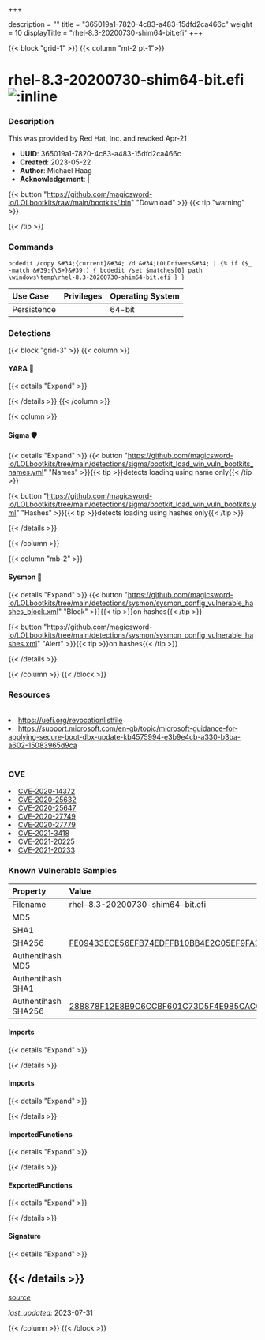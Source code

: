 +++

description = ""
title = "365019a1-7820-4c83-a483-15dfd2ca466c"
weight = 10
displayTitle = "rhel-8.3-20200730-shim64-bit.efi"
+++


{{< block "grid-1" >}}
{{< column "mt-2 pt-1">}}


# rhel-8.3-20200730-shim64-bit.efi ![:inline](/images/twitter_verified.png) 


### Description

This was provided by Red Hat, Inc. and revoked Apr-21
- **UUID**: 365019a1-7820-4c83-a483-15dfd2ca466c
- **Created**: 2023-05-22
- **Author**: Michael Haag
- **Acknowledgement**:  | [](https://twitter.com/)

{{< button "https://github.com/magicsword-io/LOLbootkits/raw/main/bootkits/.bin" "Download" >}}
{{< tip "warning" >}}

{{< /tip >}}

### Commands

```
bcdedit /copy &#34;{current}&#34; /d &#34;LOLDrivers&#34; | {% if ($_ -match &#39;{\S+}&#39;) { bcdedit /set $matches[0] path \windows\temp\rhel-8.3-20200730-shim64-bit.efi } }
```


| Use Case | Privileges | Operating System | 
|:---- | ---- | ---- |
| Persistence |  | 64-bit |



### Detections


{{< block "grid-3" >}}
{{< column >}}
#### YARA 🏹
{{< details "Expand" >}}

{{< /details >}}
{{< /column >}}



{{< column >}}

#### Sigma 🛡️
{{< details "Expand" >}}
{{< button "https://github.com/magicsword-io/LOLbootkits/tree/main/detections/sigma/bootkit_load_win_vuln_bootkits_names.yml" "Names" >}}{{< tip >}}detects loading using name only{{< /tip >}} 


{{< button "https://github.com/magicsword-io/LOLbootkits/tree/main/detections/sigma/bootkit_load_win_vuln_bootkits.yml" "Hashes" >}}{{< tip >}}detects loading using hashes only{{< /tip >}} 

{{< /details >}}

{{< /column >}}


{{< column "mb-2" >}}

#### Sysmon 🔎
{{< details "Expand" >}}
{{< button "https://github.com/magicsword-io/LOLbootkits/tree/main/detections/sysmon/sysmon_config_vulnerable_hashes_block.xml" "Block" >}}{{< tip >}}on hashes{{< /tip >}} 

{{< button "https://github.com/magicsword-io/LOLbootkits/tree/main/detections/sysmon/sysmon_config_vulnerable_hashes.xml" "Alert" >}}{{< tip >}}on hashes{{< /tip >}} 

{{< /details >}}

{{< /column >}}
{{< /block >}}


### Resources
<br>
<li><a href="https://uefi.org/revocationlistfile">https://uefi.org/revocationlistfile</a></li>
<li><a href="https://support.microsoft.com/en-gb/topic/microsoft-guidance-for-applying-secure-boot-dbx-update-kb4575994-e3b9e4cb-a330-b3ba-a602-15083965d9ca">https://support.microsoft.com/en-gb/topic/microsoft-guidance-for-applying-secure-boot-dbx-update-kb4575994-e3b9e4cb-a330-b3ba-a602-15083965d9ca</a></li>
<br>

### CVE

<li><a href="https://cve.mitre.org/cgi-bin/cvename.cgi?name=CVE-2020-14372">CVE-2020-14372</a></li>
<li><a href="https://cve.mitre.org/cgi-bin/cvename.cgi?name=CVE-2020-25632">CVE-2020-25632</a></li>
<li><a href="https://cve.mitre.org/cgi-bin/cvename.cgi?name=CVE-2020-25647">CVE-2020-25647</a></li>
<li><a href="https://cve.mitre.org/cgi-bin/cvename.cgi?name=CVE-2020-27749">CVE-2020-27749</a></li>
<li><a href="https://cve.mitre.org/cgi-bin/cvename.cgi?name=CVE-2020-27779">CVE-2020-27779</a></li>
<li><a href="https://cve.mitre.org/cgi-bin/cvename.cgi?name=CVE-2021-3418">CVE-2021-3418</a></li>
<li><a href="https://cve.mitre.org/cgi-bin/cvename.cgi?name=CVE-2021-20225">CVE-2021-20225</a></li>
<li><a href="https://cve.mitre.org/cgi-bin/cvename.cgi?name=CVE-2021-20233">CVE-2021-20233</a></li>

### Known Vulnerable Samples

| Property           | Value |
|:-------------------|:------|
| Filename           | rhel-8.3-20200730-shim64-bit.efi |
| MD5                | [](https://www.virustotal.com/gui/file/) |
| SHA1               | [](https://www.virustotal.com/gui/file/) |
| SHA256             | [FE09433ECE56EFB74EDFFB10BB4E2C05EF9FA3C37C5E60BD5E87FBDEEAB3EB40](https://www.virustotal.com/gui/file/FE09433ECE56EFB74EDFFB10BB4E2C05EF9FA3C37C5E60BD5E87FBDEEAB3EB40) |
| Authentihash MD5   | [](https://www.virustotal.com/gui/search/authentihash%253A) |
| Authentihash SHA1  | [](https://www.virustotal.com/gui/search/authentihash%253A) |
| Authentihash SHA256| [288878F12E8B9C6CCBF601C73D5F4E985CAC0FF3FCB0C24E4414912B3EB91F15](https://www.virustotal.com/gui/search/authentihash%253A288878F12E8B9C6CCBF601C73D5F4E985CAC0FF3FCB0C24E4414912B3EB91F15) |


#### Imports
{{< details "Expand" >}}

{{< /details >}}
#### Imports
{{< details "Expand" >}}

{{< /details >}}
#### ImportedFunctions
{{< details "Expand" >}}

{{< /details >}}
#### ExportedFunctions
{{< details "Expand" >}}

{{< /details >}}

#### Signature
{{< details "Expand" >}}

{{< /details >}}
-----



[*source*](https://github.com/magicsword-io/LOLbootkits/tree/main/yaml/365019a1-7820-4c83-a483-15dfd2ca466c.yaml)

*last_updated:* 2023-07-31








{{< /column >}}
{{< /block >}}
